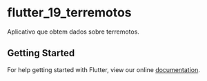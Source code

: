 # flutter_19_terremotos

Aplicativo que obtem dados sobre terremotos.

## Getting Started

For help getting started with Flutter, view our online
[documentation](https://flutter.io/).

